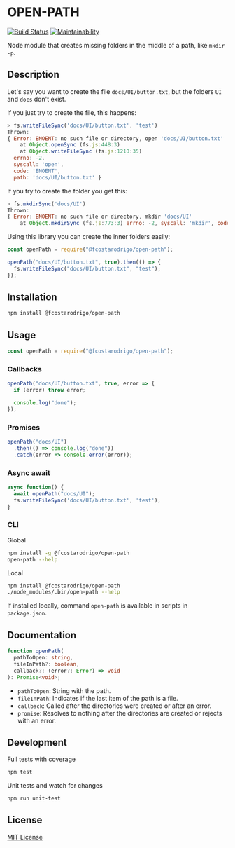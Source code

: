 # OPEN-PATH

[![Build Status](https://travis-ci.org/fcostarodrigo/open-path.svg?branch=master)](https://travis-ci.org/fcostarodrigo/open-path)
[![Maintainability](https://api.codeclimate.com/v1/badges/b6946e0ba8f338beb200/maintainability)](https://codeclimate.com/github/fcostarodrigo/open-path/maintainability)

Node module that creates missing folders in the middle of a path, like `mkdir -p`.

## Description

Let's say you want to create the file `docs/UI/button.txt`, but the folders `UI` and `docs` don't exist.

If you just try to create the file, this happens:

```js
> fs.writeFileSync('docs/UI/button.txt', 'test')
Thrown:
{ Error: ENOENT: no such file or directory, open 'docs/UI/button.txt'
    at Object.openSync (fs.js:448:3)
    at Object.writeFileSync (fs.js:1210:35)
  errno: -2,
  syscall: 'open',
  code: 'ENOENT',
  path: 'docs/UI/button.txt' }
```

If you try to create the folder you get this:

```js
> fs.mkdirSync('docs/UI')
Thrown:
{ Error: ENOENT: no such file or directory, mkdir 'docs/UI'
    at Object.mkdirSync (fs.js:773:3) errno: -2, syscall: 'mkdir', code: 'ENOENT', path: 'docs/UI' }

```

Using this library you can create the inner folders easily:

```js
const openPath = require("@fcostarodrigo/open-path");

openPath("docs/UI/button.txt", true).then(() => {
  fs.writeFileSync("docs/UI/button.txt", "test");
});
```

## Installation

```bash
npm install @fcostarodrigo/open-path
```

## Usage

```js
const openPath = require("@fcostarodrigo/open-path");
```

### Callbacks

```js
openPath("docs/UI/button.txt", true, error => {
  if (error) throw error;

  console.log("done");
});
```

### Promises

```js
openPath("docs/UI")
  .then(() => console.log("done"))
  .catch(error => console.error(error));
```

### Async await

```js
async function() {
  await openPath("docs/UI");
  fs.writeFileSync('docs/UI/button.txt', 'test');
}
```

### CLI

Global

```bash
npm install -g @fcostarodrigo/open-path
open-path --help
```

Local

```bash
npm install @fcostarodrigo/open-path
./node_modules/.bin/open-path --help
```

If installed locally, command `open-path` is available in scripts in `package.json`.

## Documentation

```ts
function openPath(
  pathToOpen: string,
  fileInPath?: boolean,
  callback?: (error?: Error) => void
): Promise<void>;
```

- `pathToOpen`: String with the path.
- `fileInPath`: Indicates if the last item of the path is a file.
- `callback`: Called after the directories were created or after an error.
- `promise`: Resolves to nothing after the directories are created or rejects with an error.

## Development

Full tests with coverage

```bash
npm test
```

Unit tests and watch for changes

```bash
npm run unit-test
```

## License

[MIT License](http://www.opensource.org/licenses/mit-license.php)
